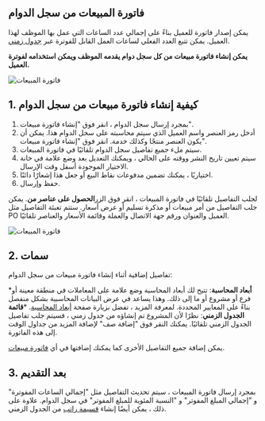 ## فاتورة المبيعات من سجل الدوام

يمكن إصدار فاتورة للعميل بناءً على إجمالي عدد الساعات التي عمل بها الموظف لهذا العميل. يمكن تتبع العدد الفعلي لساعات العمل القابل للفوترة عبر [جدول زمني](https://docs.erpnext.com/docs/v13/user/manual/en/projects/timesheets/).

**يمكن إنشاء فاتورة مبيعات من كل سجل دوام يقدمه الموظف ويمكن استخدامه لفوترة العميل.**

![فاتورة المبيعات](https://docs.erpnext.com/files/projects-sales-invoice-from-timesheet.png)

## 1. كيفية إنشاء فاتورة مبيعات من سجل الدوام

1. بمجرد إرسال سجل الدوام ، انقر فوق "إنشاء فاتورة مبيعات".
2. أدخل رمز العنصر واسم العميل الذي سيتم محاسبته على سجل الدوام هذا. يمكن أن يكون العنصر منتجًا وكذلك خدمة. انقر فوق "إنشاء فاتورة مبيعات".
3. سيتم ملء جميع تفاصيل سجل الدوام تلقائيًا في فاتورة المبيعات.
4. سيتم تعيين تاريخ النشر ووقته على الحالي ، ويمكنك التعديل بعد وضع علامة في خانة الاختيار الموجودة أسفل وقت الإرسال.
5. اختياريًا ، يمكنك تضمين مدفوعات نقاط البيع أو جعل هذا إشعارًا دائنًا.
6. حفظ وإرسال.

لجلب التفاصيل تلقائيًا في فاتورة المبيعات ، انقر فوق الزر**الحصول على عناصر من**. يمكن جلب التفاصيل من أمر مبيعات أو مذكرة تسليم أو عرض أسعار. ستتم تعبئة التفاصيل مثل PO العميل والعنوان ورقم جهة الاتصال والعملة وقائمة الأسعار والعناصر تلقائيًا.

![فاتورة المبيعات](https://docs.erpnext.com/files/timesheet-billing-to-sales-invoice.gif)

## 2. سمات

تفاصيل إضافية أثناء إنشاء فاتورة مبيعات من سجل الدوام:

***أبعاد المحاسبة**: تتيح لك أبعاد المحاسبة وضع علامة على المعاملات في منطقة معينة أو فرع أو مشروع أو ما إلى ذلك. وهذا يساعد في عرض البيانات المحاسبية بشكل منفصل بناءً على المعايير المحددة. لمعرفة المزيد ، تفضل بزيارة صفحة [أبعاد المحاسبة](https://docs.erpnext.com/docs/v13/user/manual/en/accounts/accounting-dimensions).
***قائمة الجدول الزمني**: نظرًا لأن المشروع تم إنشاؤه من جدول زمني ، فسيتم جلب تفاصيل الجدول الزمني تلقائيًا. يمكنك النقر فوق "إضافة صف" لإضافة المزيد من جداول الوقت إلى هذه الفاتورة.

يمكن إضافة جميع التفاصيل الأخرى كما يمكنك إضافتها في أي [فاتورة مبيعات](https://docs.erpnext.com/docs/v13/user/manual/en/accounts/sales-invoice).

## 3. بعد التقديم

بمجرد إرسال فاتورة المبيعات ، سيتم تحديث التفاصيل مثل "إجمالي الساعات المفوترة" و "إجمالي المبلغ المفوتر" و "النسبة المئوية للمبلغ المفوتر" في سجل الدوام. علاوة على ذلك ، يمكن أيضًا إنشاء [قسيمة راتب](https://docs.erpnext.com/docs/v13/user/manual/en/projects/salary-slip-from-timesheet) من الجدول الزمني.